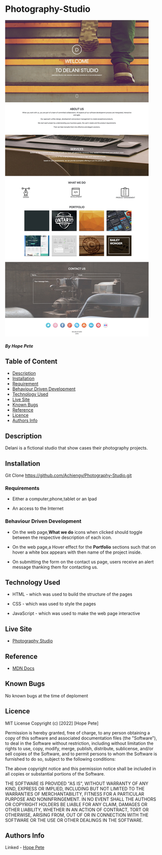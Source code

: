 # Photography-Studio
 
![landing](./assets/delani.jpg)


##### By Hope Pete 

## Table of Content

+ [Description](#description)
+ [Installation](#Installation)
+ [Requirement](#Requirement)
+ [Behaviour Driven Development](#Behaviour-Driven-Development)
+ [Technology Used](#technology-used)
+ [Live Site](#Live-site)
+ [Known Bugs](#known-bugs)
+ [Reference](#reference)
+ [Licence](#licence)
+ [Authors Info](#author-Info)

## Description
<p>Delani is a fictional studio that show cases their photography projects.</p>

## Installation
Git Clone https://github.com/Achiengy/Photography-Studio.git

### Requirements

* Either a computer,phone,tablet or an Ipad

* An access to the Internet

### Behaviour Driven Development
* On the web page,**What we do**  icons when clicked should toggle between the respective description of each icon. 

*  On the web page,a Hover effect for the **Portfolio** sections such that on hover a white box appears with then name of the project inside.

* On submitting the form on the contact us page, users receive an alert message thanking them for contacting us.


## Technology Used
* HTML - which was used to build the structure of the pages

* CSS - which was used to style the pages

* JavaScript - which was used to make the web page interactive

## Live Site
* <a href="https://achiengy.github.io/Photography-Studio/">Photography Studio</a>

## Reference
* <a href="https://developer.mozilla.org/en-US/">MDN Docs</a>

## Known Bugs
No known bugs at the time of deploment

## Licence
MIT License
Copyright (c) [2022] [Hope Pete]

Permission is hereby granted, free of charge, to any person obtaining a copy
of this software and associated documentation files (the "Software"), to deal
in the Software without restriction, including without limitation the rights
to use, copy, modify, merge, publish, distribute, sublicense, and/or sell
copies of the Software, and to permit persons to whom the Software is
furnished to do so, subject to the following conditions:

The above copyright notice and this permission notice shall be included in all
copies or substantial portions of the Software.

THE SOFTWARE IS PROVIDED "AS IS", WITHOUT WARRANTY OF ANY KIND, EXPRESS OR
IMPLIED, INCLUDING BUT NOT LIMITED TO THE WARRANTIES OF MERCHANTABILITY,
FITNESS FOR A PARTICULAR PURPOSE AND NONINFRINGEMENT. IN NO EVENT SHALL THE
AUTHORS OR COPYRIGHT HOLDERS BE LIABLE FOR ANY CLAIM, DAMAGES OR OTHER
LIABILITY, WHETHER IN AN ACTION OF CONTRACT, TORT OR OTHERWISE, ARISING FROM,
OUT OF OR IN CONNECTION WITH THE SOFTWARE OR THE USE OR OTHER DEALINGS IN THE
SOFTWARE.


## Authors Info

Linked - [Hope Pete](https://www.linkedin.com/public-profile/settings?trk=d_flagship3_profile_self_view_public_profile&lipi=urn%3Ali%3Apage%3Ad_flagship3_profile_self_edit_contact_info%3Bm11EDIJVSQu29ovQ2888fA%3D%3D)

